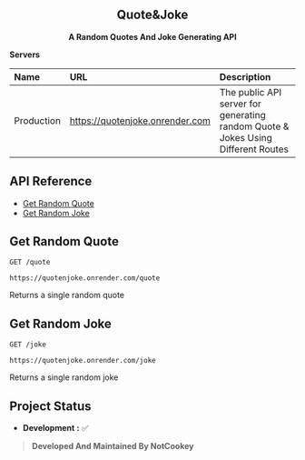 <h2 align="center">Quote&Joke</h2>
<p align="center"><b>A Random Quotes And Joke Generating API</b></p>

**Servers**

| Name       | URL                 | Description                                                                                                                                                                                                        |
| :--------- | :------------------ | :----------------------------------------------------------------------------------------------------------------------------------------------------------------------------------------------------------------- |
| Production | https://quotenjoke.onrender.com     | The public API server for generating random Quote & Jokes Using Different Routes                                                                                                                                                                                            |
## API Reference <!-- omit in toc -->

- [Get Random Quote](#get-random-quote)
- [Get Random Joke](#get-random-joke)

## Get Random Quote

```HTTP
GET /quote
```
```
https://quotenjoke.onrender.com/quote
```

Returns a single random quote

## Get Random Joke

```HTTP
GET /joke
```
```
https://quotenjoke.onrender.com/joke
```

Returns a single random joke

## Project Status

- **Development** **:** ✅

> **Developed And Maintained By NotCookey**
